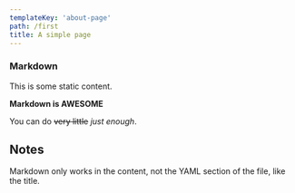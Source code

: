 ```yaml
---
templateKey: 'about-page'
path: /first
title: A simple page
---
```

### Markdown
This is some static content.

**Markdown is AWESOME**

You can do ~~very little~~ *just enough*.

## Notes
Markdown only works in the content, not the YAML section of the file, like the title.

